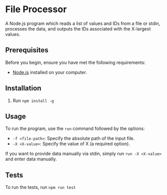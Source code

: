 # File Processor

A Node.js program which reads a list of values and IDs from a file or stdin, processes the data, and outputs the IDs associated with the X-largest values.

## Prerequisites

Before you begin, ensure you have met the following requirements:

- [Node.js](https://nodejs.org/) installed on your computer.

## Installation

1. Run `npm install -g`

## Usage

To run the program, use the `run` command followed by the options:

- `-f <file-path>`: Specify the absolute path of the input file.
- `-X <X-value>`: Specify the value of X (a required option).

If you want to provide data manually via stdin, simply run `run -X <X-value>` and enter data manually.

## Tests

To run the tests, run `npm run test`
